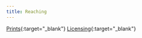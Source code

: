 ```yaml
---
title: Reaching
---
```

[Prints](https://pixels.com/featured/reaching-brady-lane.html){:target="_blank"}
[Licensing](https://licensing.pixels.com/featured/reaching-brady-lane.html){:target="_blank"}